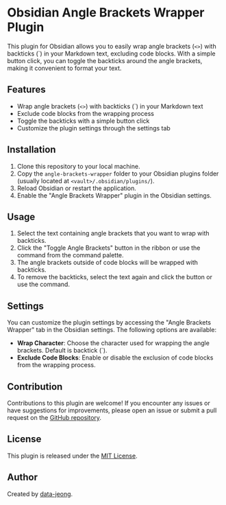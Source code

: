 # Obsidian Angle Brackets Wrapper Plugin

This plugin for Obsidian allows you to easily wrap angle brackets (`<>`) with backticks (`) in your Markdown text, excluding code blocks. With a simple button click, you can toggle the backticks around the angle brackets, making it convenient to format your text.

## Features

-   Wrap angle brackets (`<>`) with backticks (`) in your Markdown text
-   Exclude code blocks from the wrapping process
-   Toggle the backticks with a simple button click
-   Customize the plugin settings through the settings tab

## Installation

1. Clone this repository to your local machine.
2. Copy the `angle-brackets-wrapper` folder to your Obsidian plugins folder (usually located at `<vault>/.obsidian/plugins/`).
3. Reload Obsidian or restart the application.
4. Enable the "Angle Brackets Wrapper" plugin in the Obsidian settings.

## Usage

1. Select the text containing angle brackets that you want to wrap with backticks.
2. Click the "Toggle Angle Brackets" button in the ribbon or use the command from the command palette.
3. The angle brackets outside of code blocks will be wrapped with backticks.
4. To remove the backticks, select the text again and click the button or use the command.

## Settings

You can customize the plugin settings by accessing the "Angle Brackets Wrapper" tab in the Obsidian settings. The following options are available:

-   **Wrap Character**: Choose the character used for wrapping the angle brackets. Default is backtick (`).
-   **Exclude Code Blocks**: Enable or disable the exclusion of code blocks from the wrapping process.

## Contribution

Contributions to this plugin are welcome! If you encounter any issues or have suggestions for improvements, please open an issue or submit a pull request on the [GitHub repository](https://github.com/your-username/obsidian-angle-brackets-wrapper).

## License

This plugin is released under the [MIT License](https://opensource.org/licenses/MIT).

## Author

Created by [data-jeong](https://github.com/data-jeong).
